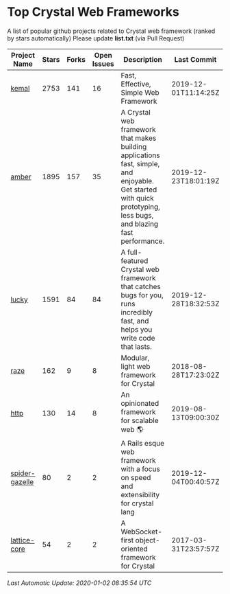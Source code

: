 # Top Crystal Web Frameworks

A list of popular github projects related to Crystal web framework (ranked by stars automatically)
Please update **list.txt** (via Pull Request)

| Project Name | Stars | Forks | Open Issues | Description | Last Commit |
| ------------ | ----- | ----- | ----------- | ----------- | ----------- |
| [kemal](https://github.com/kemalcr/kemal) |2753|141|16|Fast, Effective, Simple Web Framework|2019-12-01T11:14:25Z|
| [amber](https://github.com/amberframework/amber) |1895|157|35|A Crystal web framework that makes building applications fast, simple, and enjoyable. Get started with quick prototyping, less bugs, and blazing fast performance.|2019-12-23T18:01:19Z|
| [lucky](https://github.com/luckyframework/lucky) |1591|84|84|A full-featured Crystal web framework that catches bugs for you, runs incredibly fast, and helps you write code that lasts.|2019-12-28T18:32:53Z|
| [raze](https://github.com/samueleaton/raze) |162|9|8|Modular, light web framework for Crystal|2018-08-28T17:23:02Z|
| [http](https://github.com/onyxframework/http) |130|14|8|An opinionated framework for scalable web 🌎|2019-08-13T09:00:30Z|
| [spider-gazelle](https://github.com/spider-gazelle/spider-gazelle) |80|2|2|A Rails esque web framework with a focus on speed and extensibility for crystal lang|2019-12-04T00:40:57Z|
| [lattice-core](https://github.com/jasonl99/lattice-core) |54|2|2|A WebSocket-first object-oriented framework for Crystal|2017-03-31T23:57:57Z|

*Last Automatic Update: 2020-01-02 08:35:54 UTC*